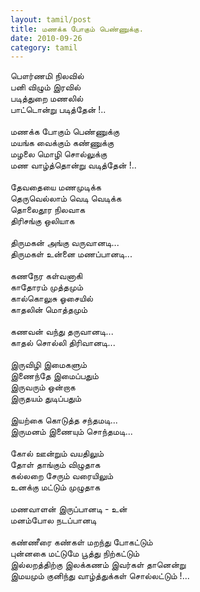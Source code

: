 ```yaml
---
layout: tamil/post
title: மணக்க போகும் பெண்ணுக்கு.
date: 2010-09-26
category: tamil
---
```


பௌர்ணமி நிலவில்<br />
பனி விழும் இரவில்<br />
படித்துறை மணலில்<br />
பாட்டொன்று படித்தேன் !..<br />
<br />
மணக்க போகும் பெண்ணுக்கு<br />
மயங்க வைக்கும் கண்ணுக்கு<br />
மழலை மொழி சொல்லுக்கு<br />
மண வாழ்த்தொன்று வடித்தேன் !..<br />
<br />
தேவதையை மணமுடிக்க<br />
தெருவெல்லாம் வெடி வெடிக்க<br />
தொலைதூர நிலவாக<br />
திரிசங்கு ஒலியாக<br />
<br />
திருமகன் அங்கு வருவானடி...<br />
திருமகள் உன்னை மணப்பானடி...<br />
<br />
கணநேர கள்வனாகி<br />
காதோரம் முத்தமும்<br />
கால்கொலுசு ஓசையில்<br />
காதலின் மொத்தமும்<br />
<br />
கணவன் வந்து தருவானடி...<br />
காதல் சொல்லி திரிவானடி...<br />
<br />
இருவிழி இமைகளும்<br />
இணைந்தே இமைப்பதும்<br />
இருவரும் ஒன்றாக<br />
இருதயம் துடிப்பதும்<br />
<br />
இயற்கை கொடுத்த சந்தமடி...<br />
இருமனம் இணையும் சொந்தமடி...<br />
<br />
கோல் ஊன்றும் வயதிலும்<br />
தோள் தாங்கும் விழுதாக<br />
கல்லறை சேரும் வரையிலும்<br />
உனக்கு மட்டும் முழுதாக<br />
<br />
மணவாளன் இருப்பானடி - உன்<br />
மனம்போல நடப்பானடி<br />
<br />
கண்ணீரை கண்கள் மறந்து போகட்டும்<br />
புன்னகை மட்டுமே பூத்து நிற்கட்டும்<br />
இல்லறத்திற்கு இலக்கணம் இவர்கள் தானென்று<br />
இமயமும் குனிந்து வாழ்த்துக்கள் சொல்லட்டும் !...<br />
<br />
